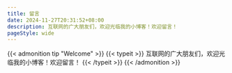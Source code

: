 ```yaml
---
title: 留言
date: 2024-11-27T20:31:52+08:00
description: 互联网的广大朋友们，欢迎光临我的小博客！欢迎留言！
pageStyle: wide
---
```


{{< admonition tip "Welcome" >}}
{{< typeit >}}
互联网的广大朋友们，欢迎光临我的小博客！欢迎留言！
{{< /typeit >}}
{{< /admonition >}}
